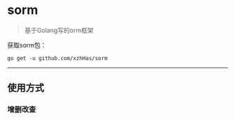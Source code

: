 # sorm

> 基于Golang写的orm框架

获取sorm包：

```
go get -u github.com/xzhHas/sorm
```

---

## 使用方式

### 增删改查

